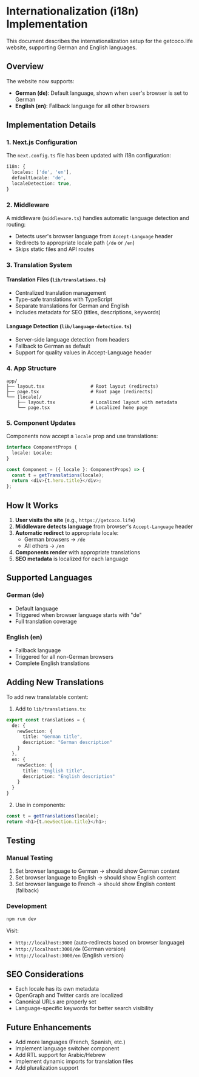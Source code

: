 # Internationalization (i18n) Implementation

This document describes the internationalization setup for the getcoco.life website, supporting German and English languages.

## Overview

The website now supports:
- **German (de)**: Default language, shown when user's browser is set to German
- **English (en)**: Fallback language for all other browsers

## Implementation Details

### 1. Next.js Configuration

The `next.config.ts` file has been updated with i18n configuration:

```typescript
i18n: {
  locales: ['de', 'en'],
  defaultLocale: 'de',
  localeDetection: true,
}
```

### 2. Middleware

A middleware (`middleware.ts`) handles automatic language detection and routing:
- Detects user's browser language from `Accept-Language` header
- Redirects to appropriate locale path (`/de` or `/en`)
- Skips static files and API routes

### 3. Translation System

#### Translation Files (`lib/translations.ts`)
- Centralized translation management
- Type-safe translations with TypeScript
- Separate translations for German and English
- Includes metadata for SEO (titles, descriptions, keywords)

#### Language Detection (`lib/language-detection.ts`)
- Server-side language detection from headers
- Fallback to German as default
- Support for quality values in Accept-Language header

### 4. App Structure

```
app/
├── layout.tsx                 # Root layout (redirects)
├── page.tsx                   # Root page (redirects)
└── [locale]/
    ├── layout.tsx             # Localized layout with metadata
    └── page.tsx               # Localized home page
```

### 5. Component Updates

Components now accept a `locale` prop and use translations:

```typescript
interface ComponentProps {
  locale: Locale;
}

const Component = ({ locale }: ComponentProps) => {
  const t = getTranslations(locale);
  return <div>{t.hero.title}</div>;
};
```

## How It Works

1. **User visits the site** (e.g., `https://getcoco.life`)
2. **Middleware detects language** from browser's `Accept-Language` header
3. **Automatic redirect** to appropriate locale:
   - German browsers → `/de`
   - All others → `/en`
4. **Components render** with appropriate translations
5. **SEO metadata** is localized for each language

## Supported Languages

### German (de)
- Default language
- Triggered when browser language starts with "de"
- Full translation coverage

### English (en)
- Fallback language
- Triggered for all non-German browsers
- Complete English translations

## Adding New Translations

To add new translatable content:

1. Add to `lib/translations.ts`:
```typescript
export const translations = {
  de: {
    newSection: {
      title: "German title",
      description: "German description"
    }
  },
  en: {
    newSection: {
      title: "English title", 
      description: "English description"
    }
  }
}
```

2. Use in components:
```typescript
const t = getTranslations(locale);
return <h1>{t.newSection.title}</h1>;
```

## Testing

### Manual Testing
1. Set browser language to German → should show German content
2. Set browser language to English → should show English content
3. Set browser language to French → should show English content (fallback)

### Development
```bash
npm run dev
```

Visit:
- `http://localhost:3000` (auto-redirects based on browser language)
- `http://localhost:3000/de` (German version)
- `http://localhost:3000/en` (English version)

## SEO Considerations

- Each locale has its own metadata
- OpenGraph and Twitter cards are localized
- Canonical URLs are properly set
- Language-specific keywords for better search visibility

## Future Enhancements

- Add more languages (French, Spanish, etc.)
- Implement language switcher component
- Add RTL support for Arabic/Hebrew
- Implement dynamic imports for translation files
- Add pluralization support
